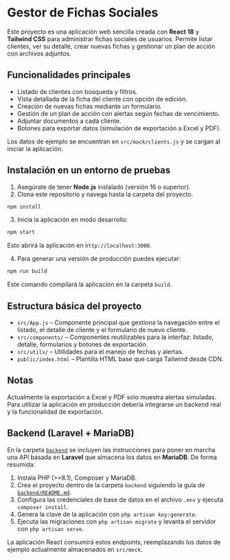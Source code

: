 # Gestor de Fichas Sociales

Este proyecto es una aplicación web sencilla creada con **React 18** y **Tailwind CSS** para administrar fichas sociales de usuarios. Permite listar clientes, ver su detalle, crear nuevas fichas y gestionar un plan de acción con archivos adjuntos.

## Funcionalidades principales

- Listado de clientes con búsqueda y filtros.
- Vista detallada de la ficha del cliente con opción de edición.
- Creación de nuevas fichas mediante un formulario.
- Gestión de un plan de acción con alertas según fechas de vencimiento.
- Adjuntar documentos a cada cliente.
- Botones para exportar datos (simulación de exportación a Excel y PDF).

Los datos de ejemplo se encuentran en `src/mock/clients.js` y se cargan al iniciar la aplicación.

## Instalación en un entorno de pruebas

1. Asegúrate de tener **Node.js** instalado (versión 16 o superior).
2. Clona este repositorio y navega hasta la carpeta del proyecto.

```bash
npm install
```

3. Inicia la aplicación en modo desarrollo:

```bash
npm start
```

Esto abrirá la aplicación en `http://localhost:3000`.

4. Para generar una versión de producción puedes ejecutar:

```bash
npm run build
```

Este comando compilará la aplicación en la carpeta `build`.

## Estructura básica del proyecto

- `src/App.js` – Componente principal que gestiona la navegación entre el listado, el detalle de cliente y el formulario de nuevo cliente.
- `src/components/` – Componentes reutilizables para la interfaz: listado, detalle, formularios y botones de exportación.
- `src/utils/` – Utilidades para el manejo de fechas y alertas.
- `public/index.html` – Plantilla HTML base que carga Tailwind desde CDN.

## Notas

Actualmente la exportación a Excel y PDF solo muestra alertas simuladas. Para utilizar la aplicación en producción debería integrarse un backend real y la funcionalidad de exportación.


## Backend (Laravel + MariaDB)

En la carpeta [`backend`](backend/) se incluyen las instrucciones para poner en marcha una API basada en **Laravel** que almacena los datos en **MariaDB**. De forma resumida:

1. Instala PHP \(>=8.1\), Composer y MariaDB.
2. Crea el proyecto dentro de la carpeta `backend` siguiendo la guía de [`backend/README.md`](backend/README.md).
3. Configura las credenciales de base de datos en el archivo `.env` y ejecuta `composer install`.
4. Genera la clave de la aplicación con `php artisan key:generate`.
5. Ejecuta las migraciones con `php artisan migrate` y levanta el servidor con `php artisan serve`.

La aplicación React consumirá estos endpoints, reemplazando los datos de ejemplo actualmente almacenados en `src/mock`.
